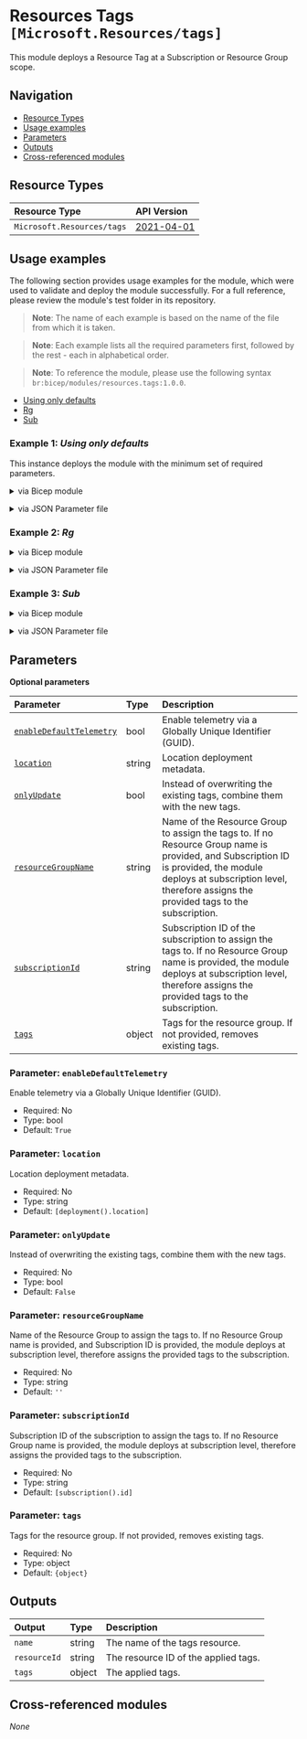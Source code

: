 # Resources Tags `[Microsoft.Resources/tags]`

This module deploys a Resource Tag at a Subscription or Resource Group scope.

## Navigation

- [Resource Types](#Resource-Types)
- [Usage examples](#Usage-examples)
- [Parameters](#Parameters)
- [Outputs](#Outputs)
- [Cross-referenced modules](#Cross-referenced-modules)

## Resource Types

| Resource Type | API Version |
| :-- | :-- |
| `Microsoft.Resources/tags` | [2021-04-01](https://learn.microsoft.com/en-us/azure/templates/Microsoft.Resources/2021-04-01/tags) |

## Usage examples

The following section provides usage examples for the module, which were used to validate and deploy the module successfully. For a full reference, please review the module's test folder in its repository.
   >**Note**: The name of each example is based on the name of the file from which it is taken.

   >**Note**: Each example lists all the required parameters first, followed by the rest - each in alphabetical order.

   >**Note**: To reference the module, please use the following syntax `br:bicep/modules/resources.tags:1.0.0`.

- [Using only defaults](#example-1-using-only-defaults)
- [Rg](#example-2-rg)
- [Sub](#example-3-sub)

### Example 1: _Using only defaults_

This instance deploys the module with the minimum set of required parameters.


<details>

<summary>via Bicep module</summary>

```bicep
module tags 'br:bicep/modules/resources.tags:1.0.0' = {
  name: '${uniqueString(deployment().name)}-test-rtmin'
  params: {
    enableDefaultTelemetry: '<enableDefaultTelemetry>'
  }
}
```

</details>
<p>

<details>

<summary>via JSON Parameter file</summary>

```json
{
  "$schema": "https://schema.management.azure.com/schemas/2019-04-01/deploymentParameters.json#",
  "contentVersion": "1.0.0.0",
  "parameters": {
    "enableDefaultTelemetry": {
      "value": "<enableDefaultTelemetry>"
    }
  }
}
```

</details>
<p>

### Example 2: _Rg_

<details>

<summary>via Bicep module</summary>

```bicep
module tags 'br:bicep/modules/resources.tags:1.0.0' = {
  name: '${uniqueString(deployment().name, location)}-test-rtrg'
  params: {
    enableDefaultTelemetry: '<enableDefaultTelemetry>'
    onlyUpdate: false
    resourceGroupName: '<resourceGroupName>'
    tags: {
      'hidden-title': 'This is visible in the resource name'
      Test: 'Yes'
      TestToo: 'No'
    }
  }
}
```

</details>
<p>

<details>

<summary>via JSON Parameter file</summary>

```json
{
  "$schema": "https://schema.management.azure.com/schemas/2019-04-01/deploymentParameters.json#",
  "contentVersion": "1.0.0.0",
  "parameters": {
    "enableDefaultTelemetry": {
      "value": "<enableDefaultTelemetry>"
    },
    "onlyUpdate": {
      "value": false
    },
    "resourceGroupName": {
      "value": "<resourceGroupName>"
    },
    "tags": {
      "value": {
        "hidden-title": "This is visible in the resource name",
        "Test": "Yes",
        "TestToo": "No"
      }
    }
  }
}
```

</details>
<p>

### Example 3: _Sub_

<details>

<summary>via Bicep module</summary>

```bicep
module tags 'br:bicep/modules/resources.tags:1.0.0' = {
  name: '${uniqueString(deployment().name)}-test-rtsub'
  params: {
    enableDefaultTelemetry: '<enableDefaultTelemetry>'
    onlyUpdate: true
    tags: {
      'hidden-title': 'This is visible in the resource name'
      Test: 'Yes'
      TestToo: 'No'
    }
  }
}
```

</details>
<p>

<details>

<summary>via JSON Parameter file</summary>

```json
{
  "$schema": "https://schema.management.azure.com/schemas/2019-04-01/deploymentParameters.json#",
  "contentVersion": "1.0.0.0",
  "parameters": {
    "enableDefaultTelemetry": {
      "value": "<enableDefaultTelemetry>"
    },
    "onlyUpdate": {
      "value": true
    },
    "tags": {
      "value": {
        "hidden-title": "This is visible in the resource name",
        "Test": "Yes",
        "TestToo": "No"
      }
    }
  }
}
```

</details>
<p>


## Parameters

**Optional parameters**

| Parameter | Type | Description |
| :-- | :-- | :-- |
| [`enableDefaultTelemetry`](#parameter-enabledefaulttelemetry) | bool | Enable telemetry via a Globally Unique Identifier (GUID). |
| [`location`](#parameter-location) | string | Location deployment metadata. |
| [`onlyUpdate`](#parameter-onlyupdate) | bool | Instead of overwriting the existing tags, combine them with the new tags. |
| [`resourceGroupName`](#parameter-resourcegroupname) | string | Name of the Resource Group to assign the tags to. If no Resource Group name is provided, and Subscription ID is provided, the module deploys at subscription level, therefore assigns the provided tags to the subscription. |
| [`subscriptionId`](#parameter-subscriptionid) | string | Subscription ID of the subscription to assign the tags to. If no Resource Group name is provided, the module deploys at subscription level, therefore assigns the provided tags to the subscription. |
| [`tags`](#parameter-tags) | object | Tags for the resource group. If not provided, removes existing tags. |

### Parameter: `enableDefaultTelemetry`

Enable telemetry via a Globally Unique Identifier (GUID).
- Required: No
- Type: bool
- Default: `True`

### Parameter: `location`

Location deployment metadata.
- Required: No
- Type: string
- Default: `[deployment().location]`

### Parameter: `onlyUpdate`

Instead of overwriting the existing tags, combine them with the new tags.
- Required: No
- Type: bool
- Default: `False`

### Parameter: `resourceGroupName`

Name of the Resource Group to assign the tags to. If no Resource Group name is provided, and Subscription ID is provided, the module deploys at subscription level, therefore assigns the provided tags to the subscription.
- Required: No
- Type: string
- Default: `''`

### Parameter: `subscriptionId`

Subscription ID of the subscription to assign the tags to. If no Resource Group name is provided, the module deploys at subscription level, therefore assigns the provided tags to the subscription.
- Required: No
- Type: string
- Default: `[subscription().id]`

### Parameter: `tags`

Tags for the resource group. If not provided, removes existing tags.
- Required: No
- Type: object
- Default: `{object}`


## Outputs

| Output | Type | Description |
| :-- | :-- | :-- |
| `name` | string | The name of the tags resource. |
| `resourceId` | string | The resource ID of the applied tags. |
| `tags` | object | The applied tags. |

## Cross-referenced modules

_None_
